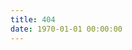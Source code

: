 ```yaml
---
title: 404
date: 1970-01-01 00:00:00
---
```


<script src="//qzonestyle.gtimg.cn/qzone/hybrid/app/404/search_children.js"
  charset="utf-8" homePageUrl="/" homePageName="Back to home">
</script>
